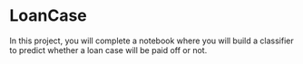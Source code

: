 # LoanCase
In this project, you will complete a notebook where you will build a classifier to predict whether a loan case will be paid off or not.
